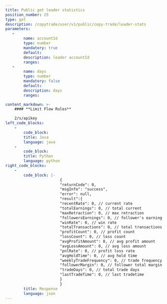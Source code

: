 ```yaml
---
title: Public get leader statistics
position_number: 25
type: get
description: /copytrade/user/v1/public/copy-trade/leader-stats
parameters:
   -
        name: accountId
        type: number
        mandatory: true
        default:
        description: leader accountId
        ranges:
   -
        name: days
        type: number
        mandatory: false
        default:
        description: days
        ranges:

content_markdown: >-
    #### **Limit Flow Rules**

    2/s/apikey
left_code_blocks:
    -
        code_block:
        title: Java
        language: java
    -
        code_block:
        title: Python
        language: python
right_code_blocks:
    -
        code_block: |-
                        {
                        "returnCode": 0,
                        "msgInfo": "success",
                        "error": null,
                        "result":{
                        "recentRate": 0, // current rate
                        "totalEarnings": 0, // total current
                        "maxRetraction": 0, // max retraction
                        "followersEarnings": 0, // follower's earning
                        "winRate": 0, // win rate
                        "totalTransactions": 0, // total transactions
                        "profitCount": 0, // profit count
                        "lossCount": 0, // loss count
                        "avgProfitAmount": 0, // avg profit amount
                        "avgLossAmount": 0, // avg loss amount
                        "pnlRate": 0, // profit loss rate
                        "avgHoldTime": 0, // avg hold time
                        "weeklyTradeFrequency": 0, // trade frequency
                        "followerMargin": 0, // follower total margin
                        "tradeDays": 0, // total trade days
                        "lastTradeTime": 0, // last tradetime
                        }
                        }
        title: Response
        language: json
---
```

